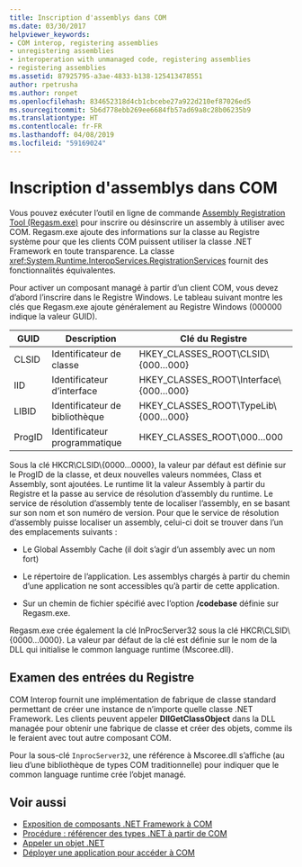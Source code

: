 ```yaml
---
title: Inscription d'assemblys dans COM
ms.date: 03/30/2017
helpviewer_keywords:
- COM interop, registering assemblies
- unregistering assemblies
- interoperation with unmanaged code, registering assemblies
- registering assemblies
ms.assetid: 87925795-a3ae-4833-b138-125413478551
author: rpetrusha
ms.author: ronpet
ms.openlocfilehash: 834652318d4cb1cbcebe27a922d210ef87026ed5
ms.sourcegitcommit: 5b6d778ebb269ee6684fb57ad69a8c28b06235b9
ms.translationtype: HT
ms.contentlocale: fr-FR
ms.lasthandoff: 04/08/2019
ms.locfileid: "59169024"
---
```

# <a name="registering-assemblies-with-com"></a>Inscription d'assemblys dans COM
Vous pouvez exécuter l’outil en ligne de commande [Assembly Registration Tool (Regasm.exe)](../tools/regasm-exe-assembly-registration-tool.md) pour inscrire ou désinscrire un assembly à utiliser avec COM. Regasm.exe ajoute des informations sur la classe au Registre système pour que les clients COM puissent utiliser la classe .NET Framework en toute transparence. La classe <xref:System.Runtime.InteropServices.RegistrationServices> fournit des fonctionnalités équivalentes.  
  
 Pour activer un composant managé à partir d’un client COM, vous devez d’abord l’inscrire dans le Registre Windows. Le tableau suivant montre les clés que Regasm.exe ajoute généralement au Registre Windows (000000 indique la valeur GUID).  
  
|GUID|Description|Clé du Registre|  
|----------|-----------------|------------------|  
|CLSID|Identificateur de classe|HKEY_CLASSES_ROOT\CLSID\\{000…000}|  
|IID|Identificateur d’interface|HKEY_CLASSES_ROOT\Interface\\{000…000}|  
|LIBID|Identificateur de bibliothèque|HKEY_CLASSES_ROOT\TypeLib\\{000…000}|  
|ProgID|Identificateur programmatique|HKEY_CLASSES_ROOT\000…000|  
  
 Sous la clé HKCR\CLSID\\{0000…0000}, la valeur par défaut est définie sur le ProgID de la classe, et deux nouvelles valeurs nommées, Class et Assembly, sont ajoutées. Le runtime lit la valeur Assembly à partir du Registre et la passe au service de résolution d’assembly du runtime. Le service de résolution d’assembly tente de localiser l’assembly, en se basant sur son nom et son numéro de version. Pour que le service de résolution d’assembly puisse localiser un assembly, celui-ci doit se trouver dans l’un des emplacements suivants :  
  
-   Le Global Assembly Cache (il doit s’agir d’un assembly avec un nom fort)  
  
-   Le répertoire de l’application. Les assemblys chargés à partir du chemin d’une application ne sont accessibles qu’à partir de cette application.  
  
-   Sur un chemin de fichier spécifié avec l’option **/codebase** définie sur Regasm.exe.  
  
 Regasm.exe crée également la clé InProcServer32 sous la clé HKCR\CLSID\\{0000…0000}. La valeur par défaut de la clé est définie sur le nom de la DLL qui initialise le common language runtime (Mscoree.dll).  
  
## <a name="examining-registry-entries"></a>Examen des entrées du Registre  
 COM Interop fournit une implémentation de fabrique de classe standard permettant de créer une instance de n’importe quelle classe .NET Framework. Les clients peuvent appeler **DllGetClassObject** dans la DLL managée pour obtenir une fabrique de classe et créer des objets, comme ils le feraient avec tout autre composant COM.  
  
 Pour la sous-clé `InprocServer32`, une référence à Mscoree.dll s’affiche (au lieu d’une bibliothèque de types COM traditionnelle) pour indiquer que le common language runtime crée l’objet managé.  
  
## <a name="see-also"></a>Voir aussi

- [Exposition de composants .NET Framework à COM](exposing-dotnet-components-to-com.md)
- [Procédure : référencer des types .NET à partir de COM](how-to-reference-net-types-from-com.md)
- [Appeler un objet .NET](https://docs.microsoft.com/previous-versions/dotnet/netframework-4.0/8hw8h46b(v=vs.100))
- [Déployer une application pour accéder à COM](https://docs.microsoft.com/previous-versions/dotnet/netframework-4.0/c2850st8(v=vs.100))
